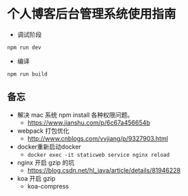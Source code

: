 <!--
 * @Description: 后台管理系统说明
 * @Author: shenxf
 * @Date: 2018-03-24 23:04:44
 -->
# 个人博客后台管理系统使用指南

- 调试阶段
```shell
npm run dev
```

- 编译
```shell
npm run build
```
## 备忘
- 解决 mac 系统 npm install 各种权限问题。
    + https://www.jianshu.com/p/6c67a456654b
- webpack 打包优化
    + http://www.cnblogs.com/vvjiang/p/9327903.html
- docker重新启动docker
    + `docker exec -it staticweb service nginx reload`
- nginx 开启 gzip 的坑
    + https://blog.csdn.net/hl_java/article/details/81946228
- koa 开启 gzip 
    + koa-compress